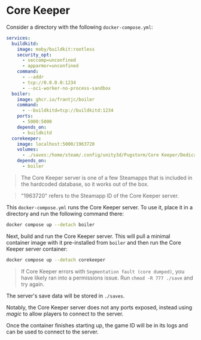 # Core Keeper

Consider a directory with the following `docker-compose.yml`:

```yml
services:
  buildkitd:
    image: moby/buildkit:rootless
    security_opt:
      - seccomp=unconfined
      - apparmor=unconfined
    command:
      - --addr
      - tcp://0.0.0.0:1234
      - --oci-worker-no-process-sandbox
  boiler:
    image: ghcr.io/frantjc/boiler
    command:
      - --buildkitd=tcp://buildkitd:1234
    ports:
      - 5000:5000
    depends_on:
      - buildkitd
  corekeeper:
    image: localhost:5000/1963720
    volumes:
      - ./saves:/home/steam/.config/unity3d/Pugstorm/Core Keeper/DedicatedServer
    depends_on:
      - boiler
```

> The Core Keeper server is one of a few Steamapps that is included in the hardcoded database, so it works out of the box.

> "1963720" refers to the Steamapp ID of the Core Keeper server.

This `docker-compose.yml` runs the Core Keeper server. To use it, place it in a directory and run the following command there:

```sh
docker compose up --detach boiler
```

Next, build and run the Core Keeper server. This will pull a minimal container image with it pre-installed from `boiler` and then run the Core Keeper server container:

```sh
docker compose up --detach corekeeper
```

> If Core Keeper errors with `Segmentation fault (core dumped)`, you have likely ran into a permissions issue. Run `chmod -R 777 ./save` and try again.

The server's save data will be stored in `./saves`.

Notably, the Core Keeper server does not any ports exposed, instead using _magic_ to allow players to connect to the server.

Once the container finishes starting up, the game ID will be in its logs and can be used to connect to the server.
